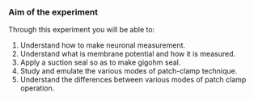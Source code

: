 ### Aim of the experiment

Through this experiment you will be able to:

 1. Understand how to make neuronal measurement.
 2. Understand what is membrane potential and how it is measured.
 3. Apply a suction seal so as to make gigohm seal.
 4. Study and emulate the various modes of patch-clamp technique.
 5. Understand the differences between various modes of patch clamp operation.
